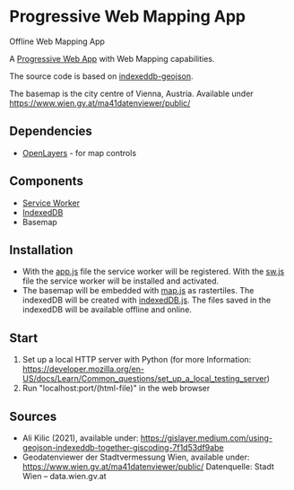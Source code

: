 # Progressive Web Mapping App
 Offline Web Mapping App

A [Progressive Web App](https://web.dev/progressive-web-apps/) with Web Mapping capabilities.

The source code is based on [indexeddb-geojson](https://github.com/gislayer/indexeddb-geojson).

The basemap is the city centre of Vienna, Austria. Available under https://www.wien.gv.at/ma41datenviewer/public/

## Dependencies

- [OpenLayers](https://openlayers.org/) - for map controls

## Components

- [Service Worker](https://developer.mozilla.org/en-US/docs/Web/API/Service_Worker_API/Using_Service_Workers)
- [IndexedDB](https://developer.mozilla.org/en-US/docs/Web/API/IndexedDB_API)
- Basemap

## Installation

- With the [app.js](app.js) file the service worker will be registered. With the [sw.js](sw.js) file the service worker will be installed and    activated. 
- The basemap will be embedded with [map.js](src/map.js) as rastertiles. The indexedDB will be created with [indexedDB.js](src/indexedDB.js). The files saved in the indexedDB will be available offline and online. 

## Start

1. Set up a local HTTP server with Python 
   (for more Information: https://developer.mozilla.org/en-US/docs/Learn/Common_questions/set_up_a_local_testing_server)
2. Run "localhost:port/(html-file)" in the web browser


## Sources

- Ali Kilic (2021), available under: https://gislayer.medium.com/using-geojson-indexeddb-together-giscoding-7f1d53df9abe
- Geodatenviewer der Stadtvermessung Wien, available under: https://www.wien.gv.at/ma41datenviewer/public/
  Datenquelle: Stadt Wien – data.wien.gv.at
